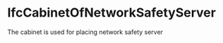IfcCabinetOfNetworkSafetyServer
===============================
The cabinet is used for placing network safety server


